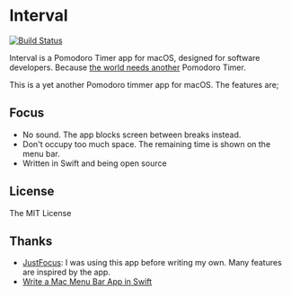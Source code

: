 # Interval

[![Build Status](https://travis-ci.org/kzys/interval.svg?branch=master)](https://travis-ci.org/kzys/interval)

Interval is a Pomodoro Timer app for macOS, designed for software developers. Because [the world needs another][DAVELLA-2017] Pomodoro Timer.

This is a yet another Pomodoro timmer app for macOS. The features are;

## Focus

- No sound. The app blocks screen between breaks instead.
- Don't occupy too much space. The remaining time is shown on the menu bar.
- Written in Swift and being open source

## License

The MIT License

## Thanks

- [JustFocus][JUSTFOCUS]: I was using this app before writing my own. Many features are inspired by the app.
- [Write a Mac Menu Bar App in Swift][GREENLEE-2015]

[DAVELLA-2017]: https://www.youtube.com/watch?v=Rg6sRKc3dtM
[JUSTFOCUS]: http://climstudio.com/justfocus/
[GREENLEE-2015]: http://footle.org/2015/03/26/write-a-mac-menu-bar-app-in-swift/
